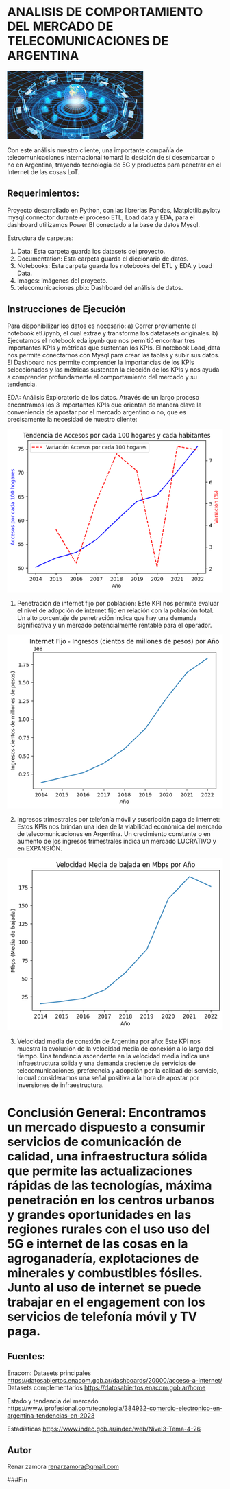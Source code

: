 # ANALISIS DE COMPORTAMIENTO DEL MERCADO DE TELECOMUNICACIONES DE ARGENTINA

![Telecomunicaciones](https://github.com/renarzamora/Telecomunicaciones/blob/master/Images/telec_mundo2.jpg?raw=true "Telecomunicaciones")


Con este análisis nuestro cliente, una importante compañía de telecomunicaciones internacional tomará la desición de sí desembarcar o no en Argentina, trayendo tecnología de 5G y productos para penetrar en el Internet de las cosas LoT.

## Requerimientos:
Proyecto desarrollado en Python, con las librerias Pandas, Matplotlib.pyloty mysql.connector durante el proceso ETL, Load data y EDA, para el dashboard utilizamos Power BI conectado a la base de datos Mysql.

Estructura de carpetas:
1) Data: Esta carpeta guarda los datasets del proyecto.
2) Documentation: Esta carpeta guarda el diccionario de datos.
3) Notebooks: Esta carpeta guarda los notebooks del ETL y EDA y Load Data.
4) Images: Imágenes del proyecto.
5) telecomunicaciones.pbix: Dashboard del análisis de datos.

## Instrucciones de Ejecución
Para disponibilizar los datos es necesario: a) Correr previamente el notebook etl.ipynb, el cual extrae y transforma los datatasets originales. b) Ejecutamos el notebook eda.ipynb que nos permitió encontrar tres importantes KPIs y métricas que sustentan los KPIs. El notebook Load_data nos permite conectarnos con Mysql para crear las tablas y subir sus datos. El Dashboard nos permite comprender la importancias de los KPIs seleccionados y las métricas sustentan la elección de los KPIs y nos ayuda a comprender profundamente el comportamiento del mercado y su tendencia.

EDA: Análisis Exploratorio de los datos.
Através de un largo proceso encontramos los 3 importantes KPIs que orientan de manera clave la conveniencia de apostar por el mercado argentino o no, que es precisamente la necesidad de nuestro cliente:

![Accesos](https://github.com/renarzamora/Telecomunicaciones/blob/master/Images/Accesos.png?raw=true "Accesos")

1. Penetración de internet fijo por población: Este KPI nos permite evaluar el nivel de adopción de internet fijo en relación con la población total. Un alto porcentaje de penetración indica que hay una demanda significativa y un mercado potencialmente rentable para el operador.


![Ingresos](https://github.com/renarzamora/Telecomunicaciones/blob/master/Images/Ingresos.png?raw=true "Ingresos")

2. Ingresos trimestrales por telefonía móvil y suscripción paga de internet: Estos KPIs nos brindan una idea de la viabilidad económica del mercado de telecomunicaciones en Argentina. Un crecimiento constante o en aumento de los ingresos trimestrales indica un mercado LUCRATIVO y en EXPANSIÓN.


![Velocidad](https://github.com/renarzamora/Telecomunicaciones/blob/master/Images/Velocidad.png?raw=true "Velocidad")

  3. Velocidad media de conexión de Argentina por año: Este KPI nos muestra la evolución de la velocidad media de conexión a lo largo del tiempo. Una tendencia ascendente en la velocidad media indica una infraestructura sólida y una demanda creciente de servicios de telecomunicaciones, preferencia y adopción por la calidad del servicio, lo cual consideramos una señal positiva a la hora de apostar por inversiones de infraestructura.

# Conclusión General: Encontramos un mercado dispuesto a consumir servicios de comunicación de calidad, una infraestructura sólida que permite las actualizaciones rápidas de las tecnologías, máxima penetración en los centros urbanos y grandes oportunidades en las regiones rurales con el uso uso del 5G e internet de las cosas en la agroganadería, explotaciones de minerales y combustibles fósiles. Junto al uso de internet se puede trabajar en el engagement con los servicios de telefonía móvil y TV paga.


## Fuentes:
Enacom:
	Datasets principales https://datosabiertos.enacom.gob.ar/dashboards/20000/acceso-a-internet/
	Datasets complementarios https://datosabiertos.enacom.gob.ar/home

Estado y tendencia del mercado https://www.iprofesional.com/tecnologia/384932-comercio-electronico-en-argentina-tendencias-en-2023

Estadísticas https://www.indec.gob.ar/indec/web/Nivel3-Tema-4-26

## Autor
Renar zamora renarzamora@gmail.com

###Fin
